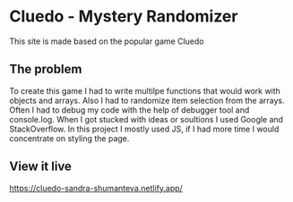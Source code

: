 # Cluedo - Mystery Randomizer

This site is made based on the popular game Cluedo

## The problem

To create this game I had to write multilpe functions that would work with objects and arrays. Also I had to randomize item selection from the arrays. Often I had to debug my code with the help of debugger tool and console.log. When I got stucked with ideas or soultions I used Google and StackOverflow. In this project I mostly used JS, if I had more time I would concentrate on styling the page.

## View it live

https://cluedo-sandra-shumanteva.netlify.app/
